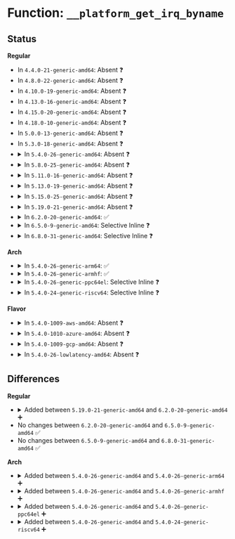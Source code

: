 # Function: <code>__platform_get_irq_byname</code>

## Status
<b>Regular</b>
<ul>
<li>
In <code>4.4.0-21-generic-amd64</code>: Absent ❓
</li>
<li>
In <code>4.8.0-22-generic-amd64</code>: Absent ❓
</li>
<li>
In <code>4.10.0-19-generic-amd64</code>: Absent ❓
</li>
<li>
In <code>4.13.0-16-generic-amd64</code>: Absent ❓
</li>
<li>
In <code>4.15.0-20-generic-amd64</code>: Absent ❓
</li>
<li>
In <code>4.18.0-10-generic-amd64</code>: Absent ❓
</li>
<li>
In <code>5.0.0-13-generic-amd64</code>: Absent ❓
</li>
<li>
In <code>5.3.0-18-generic-amd64</code>: Absent ❓
</li>
<li>
<details>
<summary>In <code>5.4.0-26-generic-amd64</code>: Absent ❓</summary>

```json
{
  "name": "__platform_get_irq_byname",
  "collision_type": "Unique Static",
  "inline_type": "Full",
  "funcs": [
    {
      "addr": 18446744071586192613,
      "name": "__platform_get_irq_byname",
      "external": false,
      "loc": "drivers/base/platform.c:245",
      "file": "drivers/base/platform.c",
      "inline": "not declared, inlined",
      "caller_inline": [
        "drivers/base/platform.c:platform_get_irq_byname_optional",
        "drivers/base/platform.c:platform_get_irq_byname"
      ],
      "caller_func": []
    }
  ],
  "symbols": []
}
```
</details>
</li>
<li>
<details>
<summary>In <code>5.8.0-25-generic-amd64</code>: Absent ❓</summary>

```json
{
  "name": "__platform_get_irq_byname",
  "collision_type": "Unique Static",
  "inline_type": "Full",
  "funcs": [
    {
      "addr": 18446744071586957189,
      "name": "__platform_get_irq_byname",
      "external": false,
      "loc": "drivers/base/platform.c:303",
      "file": "drivers/base/platform.c",
      "inline": "not declared, inlined",
      "caller_inline": [
        "drivers/base/platform.c:platform_get_irq_byname_optional",
        "drivers/base/platform.c:platform_get_irq_byname"
      ],
      "caller_func": []
    }
  ],
  "symbols": []
}
```
</details>
</li>
<li>
<details>
<summary>In <code>5.11.0-16-generic-amd64</code>: Absent ❓</summary>

```json
{
  "name": "__platform_get_irq_byname",
  "collision_type": "Unique Static",
  "inline_type": "Full",
  "funcs": [
    {
      "addr": 18446744071587042437,
      "name": "__platform_get_irq_byname",
      "external": false,
      "loc": "drivers/base/platform.c:455",
      "file": "drivers/base/platform.c",
      "inline": "not declared, inlined",
      "caller_inline": [
        "drivers/base/platform.c:platform_get_irq_byname_optional",
        "drivers/base/platform.c:platform_get_irq_byname"
      ],
      "caller_func": []
    }
  ],
  "symbols": []
}
```
</details>
</li>
<li>
<details>
<summary>In <code>5.13.0-19-generic-amd64</code>: Absent ❓</summary>

```json
{
  "name": "__platform_get_irq_byname",
  "collision_type": "Unique Static",
  "inline_type": "Full",
  "funcs": [
    {
      "addr": 18446744071586926261,
      "name": "__platform_get_irq_byname",
      "external": false,
      "loc": "drivers/base/platform.c:454",
      "file": "drivers/base/platform.c",
      "inline": "not declared, inlined",
      "caller_inline": [
        "drivers/base/platform.c:platform_get_irq_byname_optional",
        "drivers/base/platform.c:platform_get_irq_byname"
      ],
      "caller_func": []
    }
  ],
  "symbols": []
}
```
</details>
</li>
<li>
<details>
<summary>In <code>5.15.0-25-generic-amd64</code>: Absent ❓</summary>

```json
{
  "name": "__platform_get_irq_byname",
  "collision_type": "Unique Static",
  "inline_type": "Full",
  "funcs": [
    {
      "addr": 18446744071587488677,
      "name": "__platform_get_irq_byname",
      "external": false,
      "loc": "drivers/base/platform.c:434",
      "file": "drivers/base/platform.c",
      "inline": "not declared, inlined",
      "caller_inline": [
        "drivers/base/platform.c:platform_get_irq_byname_optional",
        "drivers/base/platform.c:platform_get_irq_byname"
      ],
      "caller_func": []
    }
  ],
  "symbols": []
}
```
</details>
</li>
<li>
<details>
<summary>In <code>5.19.0-21-generic-amd64</code>: Absent ❓</summary>

```json
{
  "name": "__platform_get_irq_byname",
  "collision_type": "Unique Static",
  "inline_type": "Full",
  "funcs": [
    {
      "addr": 18446744071588811237,
      "name": "__platform_get_irq_byname",
      "external": false,
      "loc": "drivers/base/platform.c:438",
      "file": "drivers/base/platform.c",
      "inline": "not declared, inlined",
      "caller_inline": [
        "drivers/base/platform.c:platform_get_irq_byname_optional",
        "drivers/base/platform.c:platform_get_irq_byname"
      ],
      "caller_func": []
    }
  ],
  "symbols": []
}
```
</details>
</li>
<li>
<details>
<summary>In <code>6.2.0-20-generic-amd64</code>: ✅</summary>

```c
int __platform_get_irq_byname(struct platform_device * dev, const char * name)
```

```json
{
  "name": "__platform_get_irq_byname",
  "collision_type": "Unique Static",
  "inline_type": "No",
  "funcs": [
    {
      "addr": 18446744071590311024,
      "name": "__platform_get_irq_byname",
      "external": false,
      "loc": "drivers/base/platform.c:438",
      "file": "drivers/base/platform.c",
      "inline": "seen, unknown",
      "caller_inline": [],
      "caller_func": [
        "drivers/base/platform.c:platform_get_irq_byname_optional",
        "drivers/base/platform.c:platform_get_irq_byname"
      ]
    }
  ],
  "symbols": [
    {
      "addr": 18446744071590311024,
      "name": "__platform_get_irq_byname",
      "section": ".text",
      "bind": "STB_LOCAL",
      "size": 211
    }
  ]
}
```
</details>
</li>
<li>
<details>
<summary>In <code>6.5.0-9-generic-amd64</code>: Selective Inline ❓</summary>

```c
int __platform_get_irq_byname(struct platform_device * dev, const char * name)
```

```json
{
  "name": "__platform_get_irq_byname",
  "collision_type": "Unique Static",
  "inline_type": "Selective",
  "funcs": [
    {
      "addr": 18446744071590631520,
      "name": "__platform_get_irq_byname",
      "external": false,
      "loc": "drivers/base/platform.c:438",
      "file": "drivers/base/platform.c",
      "inline": "not declared, inlined",
      "caller_inline": [],
      "caller_func": [
        "drivers/base/platform.c:platform_get_irq_byname_optional",
        "drivers/base/platform.c:platform_get_irq_byname"
      ]
    }
  ],
  "symbols": [
    {
      "addr": 18446744071590631520,
      "name": "__platform_get_irq_byname",
      "section": ".text",
      "bind": "STB_LOCAL",
      "size": 195
    }
  ]
}
```
</details>
</li>
<li>
<details>
<summary>In <code>6.8.0-31-generic-amd64</code>: Selective Inline ❓</summary>

```c
int __platform_get_irq_byname(struct platform_device * dev, const char * name)
```

```json
{
  "name": "__platform_get_irq_byname",
  "collision_type": "Unique Static",
  "inline_type": "Selective",
  "funcs": [
    {
      "addr": 18446744071590990752,
      "name": "__platform_get_irq_byname",
      "external": false,
      "loc": "drivers/base/platform.c:439",
      "file": "drivers/base/platform.c",
      "inline": "not declared, inlined",
      "caller_inline": [],
      "caller_func": [
        "drivers/base/platform.c:platform_get_irq_byname_optional",
        "drivers/base/platform.c:platform_get_irq_byname"
      ]
    }
  ],
  "symbols": [
    {
      "addr": 18446744071590990752,
      "name": "__platform_get_irq_byname",
      "section": ".text",
      "bind": "STB_LOCAL",
      "size": 195
    }
  ]
}
```
</details>
</li>
</ul>
<b>Arch</b>
<ul>
<li>
<details>
<summary>In <code>5.4.0-26-generic-arm64</code>: ✅</summary>

```c
int __platform_get_irq_byname(struct platform_device * dev, const char * name)
```

```json
{
  "name": "__platform_get_irq_byname",
  "collision_type": "Unique Static",
  "inline_type": "No",
  "funcs": [
    {
      "addr": 18446603336498991304,
      "name": "__platform_get_irq_byname",
      "external": false,
      "loc": "drivers/base/platform.c:245",
      "file": "drivers/base/platform.c",
      "inline": "seen, unknown",
      "caller_inline": [],
      "caller_func": [
        "drivers/base/platform.c:platform_get_irq_byname_optional",
        "drivers/base/platform.c:platform_get_irq_byname"
      ]
    }
  ],
  "symbols": [
    {
      "addr": 18446603336498991304,
      "name": "__platform_get_irq_byname",
      "section": ".text",
      "bind": "STB_LOCAL",
      "size": 104
    }
  ]
}
```
</details>
</li>
<li>
<details>
<summary>In <code>5.4.0-26-generic-armhf</code>: ✅</summary>

```c
int __platform_get_irq_byname(struct platform_device * dev, const char * name)
```

```json
{
  "name": "__platform_get_irq_byname",
  "collision_type": "Unique Static",
  "inline_type": "No",
  "funcs": [
    {
      "addr": 3231559756,
      "name": "__platform_get_irq_byname",
      "external": false,
      "loc": "drivers/base/platform.c:245",
      "file": "drivers/base/platform.c",
      "inline": "seen, unknown",
      "caller_inline": [],
      "caller_func": [
        "drivers/base/platform.c:platform_get_irq_byname_optional",
        "drivers/base/platform.c:platform_get_irq_byname"
      ]
    }
  ],
  "symbols": [
    {
      "addr": 3231559756,
      "name": "__platform_get_irq_byname",
      "section": ".text",
      "bind": "STB_LOCAL",
      "size": 116
    }
  ]
}
```
</details>
</li>
<li>
<details>
<summary>In <code>5.4.0-26-generic-ppc64el</code>: Selective Inline ❓</summary>

```c
int __platform_get_irq_byname(struct platform_device * dev, const char * name)
```

```json
{
  "name": "__platform_get_irq_byname",
  "collision_type": "Unique Static",
  "inline_type": "Selective",
  "funcs": [
    {
      "addr": 13835058055292150704,
      "name": "__platform_get_irq_byname",
      "external": false,
      "loc": "drivers/base/platform.c:245",
      "file": "drivers/base/platform.c",
      "inline": "not declared, inlined",
      "caller_inline": [],
      "caller_func": [
        "drivers/base/platform.c:platform_get_irq_byname_optional",
        "drivers/base/platform.c:platform_get_irq_byname"
      ]
    }
  ],
  "symbols": [
    {
      "addr": 13835058055292150704,
      "name": "__platform_get_irq_byname",
      "section": ".text",
      "bind": "STB_LOCAL",
      "size": 152
    }
  ]
}
```
</details>
</li>
<li>
<details>
<summary>In <code>5.4.0-24-generic-riscv64</code>: Selective Inline ❓</summary>

```c
int __platform_get_irq_byname(struct platform_device * dev, const char * name)
```

```json
{
  "name": "__platform_get_irq_byname",
  "collision_type": "Unique Static",
  "inline_type": "Selective",
  "funcs": [
    {
      "addr": 18446743936276369290,
      "name": "__platform_get_irq_byname",
      "external": false,
      "loc": "drivers/base/platform.c:245",
      "file": "drivers/base/platform.c",
      "inline": "not declared, inlined",
      "caller_inline": [],
      "caller_func": [
        "drivers/base/platform.c:platform_get_irq_byname_optional",
        "drivers/base/platform.c:platform_get_irq_byname"
      ]
    }
  ],
  "symbols": [
    {
      "addr": 18446743936276369290,
      "name": "__platform_get_irq_byname",
      "section": ".text",
      "bind": "STB_LOCAL",
      "size": 90
    }
  ]
}
```
</details>
</li>
</ul>
<b>Flavor</b>
<ul>
<li>
<details>
<summary>In <code>5.4.0-1009-aws-amd64</code>: Absent ❓</summary>

```json
{
  "name": "__platform_get_irq_byname",
  "collision_type": "Unique Static",
  "inline_type": "Full",
  "funcs": [
    {
      "addr": 18446744071585952821,
      "name": "__platform_get_irq_byname",
      "external": false,
      "loc": "drivers/base/platform.c:245",
      "file": "drivers/base/platform.c",
      "inline": "not declared, inlined",
      "caller_inline": [
        "drivers/base/platform.c:platform_get_irq_byname_optional",
        "drivers/base/platform.c:platform_get_irq_byname"
      ],
      "caller_func": []
    }
  ],
  "symbols": []
}
```
</details>
</li>
<li>
<details>
<summary>In <code>5.4.0-1010-azure-amd64</code>: Absent ❓</summary>

```json
{
  "name": "__platform_get_irq_byname",
  "collision_type": "Unique Static",
  "inline_type": "Full",
  "funcs": [
    {
      "addr": 18446744071585802037,
      "name": "__platform_get_irq_byname",
      "external": false,
      "loc": "drivers/base/platform.c:245",
      "file": "drivers/base/platform.c",
      "inline": "not declared, inlined",
      "caller_inline": [
        "drivers/base/platform.c:platform_get_irq_byname_optional",
        "drivers/base/platform.c:platform_get_irq_byname"
      ],
      "caller_func": []
    }
  ],
  "symbols": []
}
```
</details>
</li>
<li>
<details>
<summary>In <code>5.4.0-1009-gcp-amd64</code>: Absent ❓</summary>

```json
{
  "name": "__platform_get_irq_byname",
  "collision_type": "Unique Static",
  "inline_type": "Full",
  "funcs": [
    {
      "addr": 18446744071586142629,
      "name": "__platform_get_irq_byname",
      "external": false,
      "loc": "drivers/base/platform.c:245",
      "file": "drivers/base/platform.c",
      "inline": "not declared, inlined",
      "caller_inline": [
        "drivers/base/platform.c:platform_get_irq_byname_optional",
        "drivers/base/platform.c:platform_get_irq_byname"
      ],
      "caller_func": []
    }
  ],
  "symbols": []
}
```
</details>
</li>
<li>
<details>
<summary>In <code>5.4.0-26-lowlatency-amd64</code>: Absent ❓</summary>

```json
{
  "name": "__platform_get_irq_byname",
  "collision_type": "Unique Static",
  "inline_type": "Full",
  "funcs": [
    {
      "addr": 18446744071586251317,
      "name": "__platform_get_irq_byname",
      "external": false,
      "loc": "drivers/base/platform.c:245",
      "file": "drivers/base/platform.c",
      "inline": "not declared, inlined",
      "caller_inline": [
        "drivers/base/platform.c:platform_get_irq_byname_optional",
        "drivers/base/platform.c:platform_get_irq_byname"
      ],
      "caller_func": []
    }
  ],
  "symbols": []
}
```
</details>
</li>
</ul>

## Differences
<b>Regular</b>
<ul>
<li>
<details>
<summary>Added between <code>5.19.0-21-generic-amd64</code> and <code>6.2.0-20-generic-amd64</code> ➕</summary>

```c
int __platform_get_irq_byname(struct platform_device * dev, const char * name)
```
</details>
</li>
<li>
No changes between <code>6.2.0-20-generic-amd64</code> and <code>6.5.0-9-generic-amd64</code> ✅
</li>
<li>
No changes between <code>6.5.0-9-generic-amd64</code> and <code>6.8.0-31-generic-amd64</code> ✅
</li>
</ul>
<b>Arch</b>
<ul>
<li>
<details>
<summary>Added between <code>5.4.0-26-generic-amd64</code> and <code>5.4.0-26-generic-arm64</code> ➕</summary>

```c
int __platform_get_irq_byname(struct platform_device * dev, const char * name)
```
</details>
</li>
<li>
<details>
<summary>Added between <code>5.4.0-26-generic-amd64</code> and <code>5.4.0-26-generic-armhf</code> ➕</summary>

```c
int __platform_get_irq_byname(struct platform_device * dev, const char * name)
```
</details>
</li>
<li>
<details>
<summary>Added between <code>5.4.0-26-generic-amd64</code> and <code>5.4.0-26-generic-ppc64el</code> ➕</summary>

```c
int __platform_get_irq_byname(struct platform_device * dev, const char * name)
```
</details>
</li>
<li>
<details>
<summary>Added between <code>5.4.0-26-generic-amd64</code> and <code>5.4.0-24-generic-riscv64</code> ➕</summary>

```c
int __platform_get_irq_byname(struct platform_device * dev, const char * name)
```
</details>
</li>
</ul>
